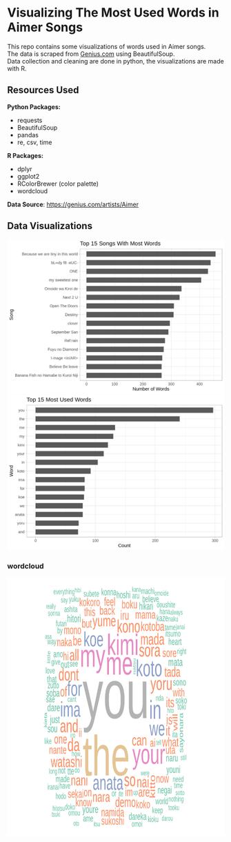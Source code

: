 # Visualizing The Most Used Words in Aimer Songs 

This repo contains some visualizations of words used in Aimer songs.  
The data is scraped from [Genius.com](https://genius.com/artists/Aimer) using BeautifulSoup.  
Data collection and cleaning are done in python, the visualizations are made with R.  

## Resources Used
**Python Packages:**
- requests
- BeautifulSoup
- pandas
- re, csv, time
 
**R Packages:**  
- dplyr
- ggplot2
- RColorBrewer (color palette)
- wordcloud

**Data Source**: https://genius.com/artists/Aimer

## Data Visualizations
<img src="https://github.com/rmrt1n/aimer_lyrics_viz/blob/master/images/top15_songs.png" width="600"/>
<img src="https://github.com/rmrt1n/aimer_lyrics_viz/blob/master/images/top15_words.png" width="600">  

### wordcloud
<img src="https://github.com/rmrt1n/aimer_lyrics_viz/blob/master/images/wordcloud.png" height="600"/> 

